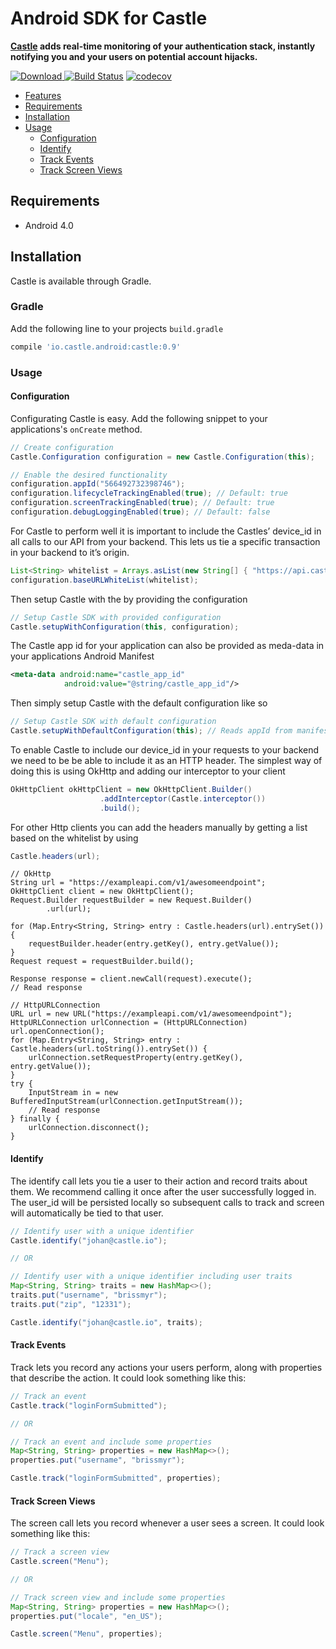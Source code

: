 # Android SDK for Castle

**[Castle](https://castle.io) adds real-time monitoring of your authentication stack, instantly notifying you and your users on potential account hijacks.**

[ ![Download](https://api.bintray.com/packages/castleintelligence/castle-android/castle/images/download.svg) ](https://bintray.com/castleintelligence/castle-android/castle/_latestVersion)
[![Build Status](https://travis-ci.org/castle/castle-android.svg?branch=master)](https://travis-ci.org/castle/castle-android)
[![codecov](https://codecov.io/gh/castle/castle-android/branch/master/graph/badge.svg)](https://codecov.io/gh/castle/castle-android)


- [Features](#features)
- [Requirements](#requirements)
- [Installation](#installation)
- [Usage](#usage)
	- [Configuration](#configuration)
	- [Identify](#identify)
	- [Track Events](#track-events)
	- [Track Screen Views](#track-screen-views)

## Requirements

- Android 4.0

## Installation

Castle is available through Gradle.

### Gradle

Add the following line to your projects ```build.gradle```

```ruby
compile 'io.castle.android:castle:0.9'
```

### Usage

#### Configuration

Configurating Castle is easy. Add the following snippet to your applications's ```onCreate``` method.

```java
// Create configuration
Castle.Configuration configuration = new Castle.Configuration(this);

// Enable the desired functionality
configuration.appId("566492732398746");
configuration.lifecycleTrackingEnabled(true); // Default: true
configuration.screenTrackingEnabled(true); // Default: true
configuration.debugLoggingEnabled(true); // Default: false
```

For Castle to perform well it is important to include the Castles’ device_id in all calls to our API from your backend. This lets us tie a specific transaction in your backend to it’s origin.

```java
List<String> whitelist = Arrays.asList(new String[] { "https://api.castle.io/" });
configuration.baseURLWhiteList(whitelist);
```

Then setup Castle with the by providing the configuration

```java
// Setup Castle SDK with provided configuration
Castle.setupWithConfiguration(this, configuration);
```

The Castle app id for your application can also be provided as meda-data in your applications Android Manifest

```xml
<meta-data android:name="castle_app_id"
            android:value="@string/castle_app_id"/>
```

Then simply setup Castle with the default configuration like so

```java
// Setup Castle SDK with default configuration
Castle.setupWithDefaultConfiguration(this); // Reads appId from manifest meta tag
```

To enable Castle to include our device_id in your requests to your backend we need to be be able to include it as an HTTP header. The simplest way of doing this is using OkHttp and adding our interceptor to your client

```java
OkHttpClient okHttpClient = new OkHttpClient.Builder()
                    .addInterceptor(Castle.interceptor())
                    .build();
```

For other Http clients you can add the headers manually by getting a list based on the whitelist by using

```java
Castle.headers(url);
```
```
// OkHttp
String url = "https://exampleapi.com/v1/awesomeendpoint";
OkHttpClient client = new OkHttpClient();
Request.Builder requestBuilder = new Request.Builder()
        .url(url);

for (Map.Entry<String, String> entry : Castle.headers(url).entrySet()) {
    requestBuilder.header(entry.getKey(), entry.getValue());
}
Request request = requestBuilder.build();

Response response = client.newCall(request).execute();
// Read response
```
```
// HttpURLConnection
URL url = new URL("https://exampleapi.com/v1/awesomeendpoint");
HttpURLConnection urlConnection = (HttpURLConnection) url.openConnection();
for (Map.Entry<String, String> entry : Castle.headers(url.toString()).entrySet()) {
    urlConnection.setRequestProperty(entry.getKey(), entry.getValue());
}
try {
    InputStream in = new BufferedInputStream(urlConnection.getInputStream());
    // Read response
} finally {
    urlConnection.disconnect();
}
```
#### Identify

The identify call lets you tie a user to their action and record traits about them. We recommend calling it once after the user successfully logged in. The user_id will be persisted locally so subsequent calls to track and screen will automatically be tied to that user.

```java
// Identify user with a unique identifier
Castle.identify("johan@castle.io");

// OR

// Identify user with a unique identifier including user traits
Map<String, String> traits = new HashMap<>();
traits.put("username", "brissmyr");
traits.put("zip", "12331");

Castle.identify("johan@castle.io", traits);
```

#### Track Events

Track lets you record any actions your users perform, along with properties that describe the action. It could look something like this:

```java
// Track an event
Castle.track("loginFormSubmitted");

// OR

// Track an event and include some properties
Map<String, String> properties = new HashMap<>();
properties.put("username", "brissmyr");

Castle.track("loginFormSubmitted", properties);
```

#### Track Screen Views

The screen call lets you record whenever a user sees a screen. It could look something like this:

```java
// Track a screen view
Castle.screen("Menu");

// OR

// Track screen view and include some properties
Map<String, String> properties = new HashMap<>();
properties.put("locale", "en_US");

Castle.screen("Menu", properties);
```
